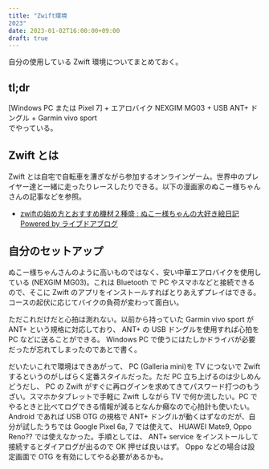 ```yaml
---
title: "Zwift環境
2023"
date: 2023-01-02T16:00:00+09:00
draft: true
---
```


自分の使用している Zwift 環境についてまとめておく。

## tl;dr

[Windows PC または Pixel 7] + エアロバイク NEXGIM MG03 + USB ANT+ ドングル +  Garmin vivo sport  
でやっている。

## Zwift とは

Zwift とは自宅で自転車を漕ぎながら参加するオンラインゲーム。世界中のプレイヤー達と一緒に走ったりレースしたりできる。以下の漫画家のぬこー様ちゃんさんの記事などを参照。

- [zwiftの始め方とおすすめ機材２種盛 : ぬこー様ちゃんの大好き絵日記 Powered by ライブドアブログ](https://nukoosama.livedoor.blog/archives/20171910.html)

## 自分のセットアップ

ぬこー様ちゃんさんのように高いものではなく、安い中華エアロバイクを使用している (NEXGIM MG03)。これは Bluetooth で PC やスマホなどと接続できるので、そこに Zwift のアプリをインストールすればとりあえずプレイはできる。コースの起伏に応じてバイクの負荷が変わって面白い。  

ただこれだけだと心拍は測れない。以前から持っていた Garmin vivo sport が ANT+ という規格に対応しており、 ANT+ の USB ドングルを使用すれば心拍を PC などに送ることができる。 Windows PC で使うにはたしかドライバが必要だったが忘れてしまったのであとで書く。

だいたいこれで環境はできあがって、 PC (Galleria mini)を TV につないで Zwift するというのがしばらく定番スタイルだった。ただ PC 立ち上げるのは少しめんどうだし、 PC の Zwift がすぐに再ログインを求めてきてパスワード打つのもうざい。スマホかタブレットで手軽に Zwift しながら TV で何か流したい。PC でやるときと比べてログできる情報が減るとなんか癪なので心拍計も使いたい。 Android であれば USB OTG の規格で ANT+ ドングルが動くはずなのだが、自分が試したうちでは Google Pixel 6a, 7 では使えて、 HUAWEI Mate9, Oppo Reno?? では使えなかった。手順としては、 ANT+ service をインストールして接続するとダイアログが出るので OK 押せば良いはず。 Oppo などの場合は設定画面で OTG を有効にしてやる必要があるかも。
